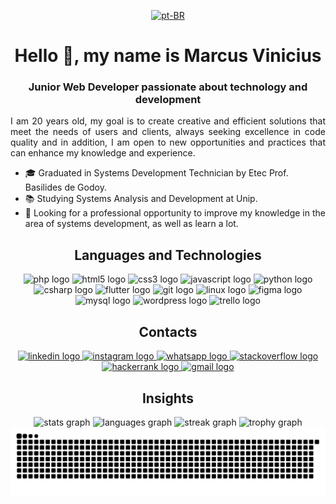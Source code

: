 <div align="center">

[![pt-BR](https://img.shields.io/badge/LER_EM-PT--BR-green.svg)](README.md)

</div>
<h1 align="center">Hello 👋, my name is Marcus Vinicius</h1>
<h3 align="center">Junior Web Developer passionate about technology and development</h3>

<p align="justify">I am 20 years old, my goal is to create creative and efficient solutions that meet the needs of users and clients, always seeking excellence in code quality and in addition, I am open to new opportunities and practices that can enhance my knowledge and experience.</p>

- 🎓 Graduated in Systems Development Technician by Etec Prof. Basilides de Godoy.
- 📚 Studying Systems Analysis and Development at Unip.
- 💼 Looking for a professional opportunity to improve my knowledge in the area of systems development, as well as learn a lot.

###

<h2 align="center">Languages ​​and Technologies</h2>
<div align="center">
  <img src="https://cdn.jsdelivr.net/gh/devicons/devicon/icons/php/php-original.svg" height="40" alt="php logo"  />
  <img src="https://cdn.jsdelivr.net/gh/devicons/devicon/icons/html5/html5-original.svg" height="40" alt="html5 logo"  /> 
  <img src="https://cdn.jsdelivr.net/gh/devicons/devicon/icons/css3/css3-original.svg" height="40" alt="css3 logo"  />
  <img src="https://cdn.jsdelivr.net/gh/devicons/devicon/icons/javascript/javascript-original.svg" height="40" alt="javascript logo"  />
  <img src="https://cdn.jsdelivr.net/gh/devicons/devicon/icons/python/python-original.svg" height="40" alt="python logo"  />
  <img src="https://cdn.jsdelivr.net/gh/devicons/devicon/icons/csharp/csharp-original.svg" height="40" alt="csharp logo"  />
  <img src="https://cdn.jsdelivr.net/gh/devicons/devicon/icons/flutter/flutter-original.svg" height="40" alt="flutter logo"  />
  <img src="https://cdn.jsdelivr.net/gh/devicons/devicon/icons/git/git-original.svg" height="40" alt="git logo"  />
  <img src="https://cdn.jsdelivr.net/gh/devicons/devicon@latest/icons/linux/linux-original.svg" height="40" alt="linux logo"  />
  <img src="https://cdn.jsdelivr.net/gh/devicons/devicon/icons/figma/figma-original.svg" height="40" alt="figma logo"  />
  <img src="https://cdn.jsdelivr.net/gh/devicons/devicon@latest/icons/mysql/mysql-original.svg" height="40" alt="mysql logo"  />
  <img src="https://cdn.jsdelivr.net/gh/devicons/devicon@latest/icons/wordpress/wordpress-plain.svg" height="40" alt="wordpress logo"  />
  <img src="https://cdn.jsdelivr.net/gh/devicons/devicon/icons/trello/trello-plain.svg" height="40" alt="trello logo"  />
</div>

###

<h2 align="center">Contacts</h2>
<div align="center">
  <a href="https://linkedin.com/in/marcus-vinicius-paixao" target="_blank">
    <img src="https://img.shields.io/static/v1?message=LinkedIn&logo=linkedin&label=&color=0077B5&logoColor=white&labelColor=&style=for-the-badge" height="30" alt="linkedin logo"  />
  </a>
  <a href="https://instagram.com/vini.paixaoo" target="_blank">
    <img src="https://img.shields.io/static/v1?message=Instagram&logo=instagram&label=&color=E4405F&logoColor=white&labelColor=&style=for-the-badge" height="30" alt="instagram logo"  />
  </a>
  <a href="https://wa.me/5511981996294" target="_blank">
    <img src="https://img.shields.io/static/v1?message=Whatsapp&logo=whatsapp&label=&color=25D366&logoColor=white&labelColor=&style=for-the-badge" height="30" alt="whatsapp logo"  />
  </a>
  <a href="https://stackoverflow.com/users/24196807/vinicius-paix%c3%a3o" target="_blank">
    <img src="https://img.shields.io/static/v1?message=Stackoverflow&logo=stackoverflow&label=&color=FE7A16&logoColor=white&labelColor=&style=for-the-badge" height="30" alt="stackoverflow logo"  />
  </a>
  <a href="https://www.hackerrank.com/profile/levelcellgames" target="_blank">
    <img src="https://img.shields.io/static/v1?message=HackerRank&logo=hackerrank&label=&color=2EC866&logoColor=white&labelColor=&style=for-the-badge" height="30" alt="hackerrank logo"  />
  </a>
  <a href="mailto:contato@marcuspaixao.com.br" target="_blank">
    <img src="https://img.shields.io/static/v1?message=Gmail&logo=gmail&label=&color=D14836&logoColor=white&labelColor=&style=for-the-badge" height="30" alt="gmail logo"  />
  </a>
</div>

###

<h2 align="center">Insights</h2>

<div align="center">
  <div align="center">
  <img src="https://github-readme-stats.vercel.app/api?username=vini-paixao&hide_title=false&hide_rank=false&show_icons=true&include_all_commits=true&count_private=true&disable_animations=false&theme=ocean_dark&locale=en&hide_border=false&order=1" height="130" alt="stats graph"  />
  <img src="https://github-readme-stats.vercel.app/api/top-langs?username=vini-paixao&locale=en&hide_title=false&layout=compact&card_width=320&langs_count=6&theme=ocean_dark&hide_border=false&order=2" height="130" alt="languages graph"  />
  <img src="https://streak-stats.demolab.com?user=vini-paixao&locale=en&mode=daily&theme=ocean_dark&hide_border=false&border_radius=5&date_format=j/n%5B/Y%5D&order=3" height="130" alt="streak graph"  />
  <img src="https://github-profile-trophy.vercel.app?username=vini-paixao&theme=darkhub&column=-1&row=1&margin-w=8&margin-h=8&no-bg=false&no-frame=false&order=4" height="150" alt="trophy graph"  />

  <img src="https://raw.githubusercontent.com/vini-paixao/vini-paixao/output/snake.svg" alt="Snake animation" />

</div>
